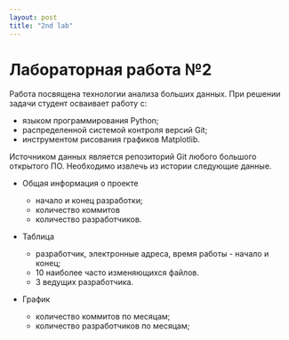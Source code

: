 ```yaml
---
layout: post
title: "2nd lab"
---
```

# Лабораторная работа №2

Работа посвящена технологии анализа больших данных.
При решении задачи студент осваивает работу с:
+ языком программирования Python;
+ распределенной системой контроля версий Git;
+ инструментом рисования графиков Matplotlib.

Источником данных является репозиторий Git любого большого открытого ПО.
Необходимо извлечь из истории следующие данные.
+ Общая информация о проекте
  - начало и конец разработки;
  - количество коммитов
  - количество разработчиков.
+ Таблица
  - разработчик, электронные адреса, время работы - начало и конец;
  - 10 наиболее часто изменяющихся файлов.
  - 3 ведущих разработчика.

+ График
  - количество коммитов по месяцам;
  - количество разработчиков по месяцам;

